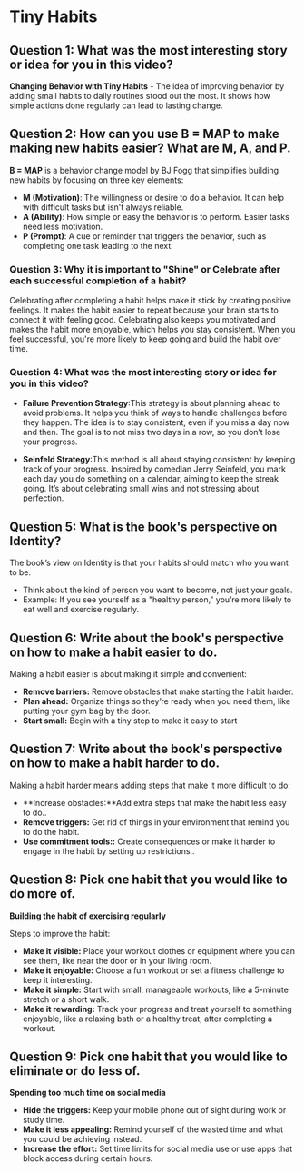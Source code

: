 # Tiny Habits

## Question 1: What was the most interesting story or idea for you in this video?

**Changing Behavior with Tiny Habits** - The idea of improving behavior by adding small habits to daily routines stood out the most. It shows how simple actions done regularly can lead to lasting change.


## Question 2: How can you use B = MAP to make making new habits easier? What are M, A, and P.

**B = MAP** is a behavior change model by BJ Fogg that simplifies building new habits by focusing on three key elements:

- **M (Motivation)**:  The willingness or desire to do a behavior. It can help with difficult tasks but isn't always reliable.
- **A (Ability)**: How simple or easy the behavior is to perform. Easier tasks need less motivation.
- **P (Prompt)**: A cue or reminder that triggers the behavior, such as completing one task leading to the next.


### Question 3: Why it is important to "Shine" or Celebrate after each successful completion of a habit?

Celebrating after completing a habit helps make it stick by creating positive feelings. It makes the habit easier to repeat because your brain starts to connect it with feeling good. Celebrating also keeps you motivated and makes the habit more enjoyable, which helps you stay consistent. When you feel successful, you're more likely to keep going and build the habit over time.

### Question 4: What was the most interesting story or idea for you in this video?

- **Failure Prevention Strategy**:This strategy is about planning ahead to avoid problems. It helps you think of ways to handle challenges before they happen. The idea is to stay consistent, even if you miss a day now and then. The goal is to not miss two days in a row, so you don’t lose your progress.


- **Seinfeld Strategy**:This method is all about staying consistent by keeping track of your progress. Inspired by comedian Jerry Seinfeld, you mark each day you do something on a calendar, aiming to keep the streak going. It’s about celebrating small wins and not stressing about perfection. 

## Question 5: What is the book's perspective on Identity?

The book’s view on Identity is that your habits should match who you want to be.

- Think about the kind of person you want to become, not just your goals.
- Example: If you see yourself as a "healthy person," you’re more likely to eat well and exercise regularly.

## Question 6: Write about the book's perspective on how to make a habit easier to do.

Making a habit easier is about making it simple and convenient:

- **Remove barriers:** Remove obstacles that make starting the habit harder.
- **Plan ahead:** Organize things so they’re ready when you need them, like putting your gym bag by the door.
- **Start small:** Begin with a tiny step to make it easy to start

## Question 7: Write about the book's perspective on how to make a habit harder to do.

Making a habit harder means adding steps that make it more difficult to do:

- **Increase obstacles:**Add extra steps that make the habit less easy to do..
- **Remove triggers:** Get rid of things in your environment that remind you to do the habit.
- **Use commitment tools::**  Create consequences or make it harder to engage in the habit by setting up restrictions..


## Question 8: Pick one habit that you would like to do more of.

**Building the habit of exercising regularly**

Steps to improve the habit:

- **Make it visible:** Place your workout clothes or equipment where you can see them, like near the door or in your living room.
- **Make it enjoyable:** Choose a fun workout or set a fitness challenge to keep it interesting.
- **Make it simple:** Start with small, manageable workouts, like a 5-minute stretch or a short walk.
- **Make it rewarding:** Track your progress and treat yourself to something enjoyable, like a relaxing bath or a healthy treat, after completing a workout.

## Question 9: Pick one habit that you would like to eliminate or do less of.

**Spending too much time on social media**

- **Hide the triggers:** Keep your mobile phone out of sight during work or study time.
- **Make it less appealing:** Remind yourself of the wasted time and what you could be achieving instead.
- **Increase the effort:** Set time limits for social media use or use apps that block access during certain hours.

